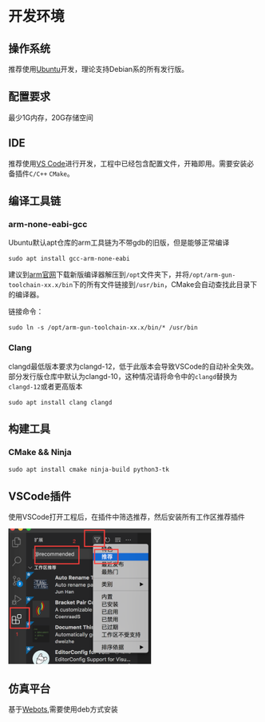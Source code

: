 # 开发环境

## 操作系统

推荐使用[Ubuntu](https://ubuntu.com)开发，理论支持Debian系的所有发行版。

## 配置要求

最少1G内存，20G存储空间

## IDE

推荐使用[VS Code](https://code.visualstudio.com/)进行开发，工程中已经包含配置文件，开箱即用。需要安装必备插件`C/C++`  `CMake`。

## 编译工具链

### arm-none-eabi-gcc

Ubuntu默认apt仓库的arm工具链为不带gdb的旧版，但是能够正常编译

    sudo apt install gcc-arm-none-eabi

建议到[arm官网](https://developer.arm.com/downloads/-/arm-gnu-toolchain-downloads)下载新版编译器解压到`/opt`文件夹下，并将`/opt/arm-gun-toolchain-xx.x/bin`下的所有文件链接到`/usr/bin`，CMake会自动查找此目录下的编译器。

链接命令：

    sudo ln -s /opt/arm-gun-toolchain-xx.x/bin/* /usr/bin

### Clang

clangd最低版本要求为clangd-12，低于此版本会导致VSCode的自动补全失效。部分发行版仓库中默认为clangd-10，这种情况请将命令中的`clangd`替换为`clangd-12`或者更高版本

    sudo apt install clang clangd

## 构建工具

### CMake && Ninja

    sudo apt install cmake ninja-build python3-tk

## VSCode插件

使用VSCode打开工程后，在插件中筛选推荐，然后安装所有工作区推荐插件

![安装插件](../img/vscode_ext.png)

## 仿真平台

基于[Webots](https://www.cyberbotics.com/),需要使用deb方式安装
